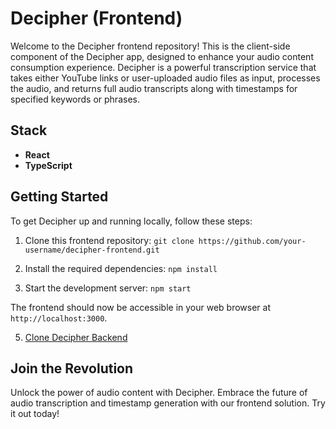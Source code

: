 # Decipher (Frontend)

Welcome to the Decipher frontend repository! This is the client-side component of the Decipher app, designed to enhance your audio content consumption experience. Decipher is a powerful transcription service that takes either YouTube links or user-uploaded audio files as input, processes the audio, and returns full audio transcripts along with timestamps for specified keywords or phrases.

## Stack

- **React**
- **TypeScript**

## Getting Started

To get Decipher up and running locally, follow these steps:

1. Clone this frontend repository:
```git clone https://github.com/your-username/decipher-frontend.git```

2. Install the required dependencies:
```npm install```

4. Start the development server:
```npm start```

The frontend should now be accessible in your web browser at `http://localhost:3000`.

5. [Clone Decipher Backend](https://github.com/christopher-noble/decipher-backend)


## Join the Revolution

Unlock the power of audio content with Decipher. Embrace the future of audio transcription and timestamp generation with our frontend solution. Try it out today!

